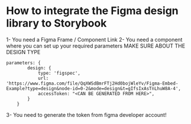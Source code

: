# How to integrate the Figma design library to Storybook

1- You need a Figma Frame / Component Link
2- You need a component where you can set up your required parameters
MAKE SURE ABOUT THE DESIGN TYPE

```
parameters: {
        design: {
            type: 'figspec',
            url: 'https://www.figma.com/file/QqXWSdBmrFTj2Hd0bojWleYv/Figma-Embed-Example?type=design&node-id=0-2&mode=design&t=gIfsIxAsTnLhuW8A-4',
            accessToken: "<CAN BE GENERATED FROM HERE>",
        }
    }
```

3- You need to generate the token from figma developer account!
